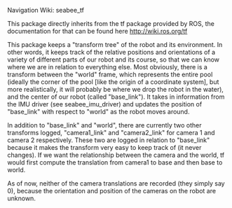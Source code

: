 
Navigation Wiki: seabee_tf

This package directly inherits from the tf package provided by ROS, the documentation for that can be found here http://wiki.ros.org/tf

This package keeps a "transform tree" of the robot and its environment. In other words, it keeps track of the relative positions and orientations of a variety of different parts of our robot and its course, so that we can know where we are in relation to everything else. Most obviously, there is a transform between the "world" frame, which represents the entire pool (ideally the corner of the pool [like the origin of a coordinate system], but more realistically, it will probably be where we drop the robot in the water), and the center of our robot (called "base_link"). It takes in information from the IMU driver (see seabee_imu_driver) and updates the position of "base_link" with respect to "world" as the robot moves around. 

In addition to "base_link" and "world", there are currently two other transforms logged, "camera1_link" and "camera2_link" for camera 1 and camera 2 respectively. These two are logged in relation to "base_link" because it makes the transform very easy to keep track of (it never changes). If we want the relationship between the camera and the world, tf would first compute the translation from camera1 to base and then base to world.

As of now, neither of the camera translations are recorded (they simply say 0), because the orientation and position of the cameras on the robot are unknown.